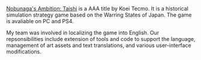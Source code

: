 [Nobunaga's Ambition: Taishi](https://www.koeitecmoamerica.com/taishi/) is a AAA title by Koei Tecmo. It is a historical simulation strategy game based on the Warring States of Japan. The game is avaliable on PC and PS4.
                    
My team was involved in localizing the game into English. Our repsonsibilities include extension of tools and code to support the language, management of art assets and text translations, and various user-interface modifications. 
